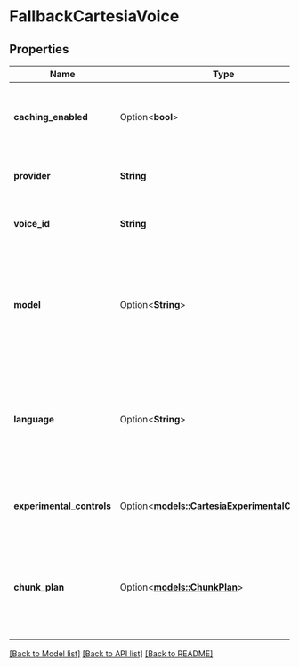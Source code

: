 # FallbackCartesiaVoice

## Properties

Name | Type | Description | Notes
------------ | ------------- | ------------- | -------------
**caching_enabled** | Option<**bool**> | This is the flag to toggle voice caching for the assistant. | [optional][default to true]
**provider** | **String** | This is the voice provider that will be used. | 
**voice_id** | **String** | The ID of the particular voice you want to use. | 
**model** | Option<**String**> | This is the model that will be used. This is optional and will default to the correct model for the voiceId. | [optional]
**language** | Option<**String**> | This is the language that will be used. This is optional and will default to the correct language for the voiceId. | [optional]
**experimental_controls** | Option<[**models::CartesiaExperimentalControls**](CartesiaExperimentalControls.md)> | Experimental controls for Cartesia voice generation | [optional]
**chunk_plan** | Option<[**models::ChunkPlan**](ChunkPlan.md)> | This is the plan for chunking the model output before it is sent to the voice provider. | [optional]

[[Back to Model list]](../README.md#documentation-for-models) [[Back to API list]](../README.md#documentation-for-api-endpoints) [[Back to README]](../README.md)


